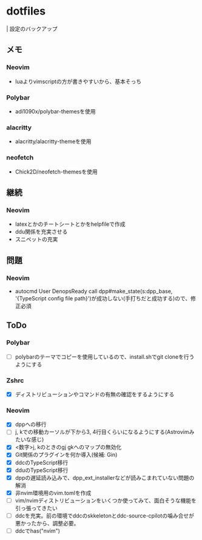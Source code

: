 # dotfiles
| 設定のバックアップ

## メモ
### Neovim
* luaよりvimscriptの方が書きやすいから、基本そっち

### Polybar
* adi1090x/polybar-themesを使用

### alacritty
* alacritty/alacritty-themeを使用

### neofetch
* Chick2D/neofetch-themesを使用

## 継続
### Neovim
* latexとかのチートシートとかをhelpfileで作成
* ddu関係を充実させる
* スニペットの充実

## 問題
### Neovim
* autocmd User DenopsReady call dpp#make_state(s:dpp_base, '{TypeScript config file path}')が成功しない(手打ちだと成功する)ので、修正必須

## ToDo
### Polybar
* [ ] polybarのテーマでコピーを使用しているので、install.shでgit cloneを行うようにする

### Zshrc
* [x] ディストリビューションやコマンドの有無の確認をするようにする

### Neovim
* [x] dppへの移行
* [ ] j, kでの移動カーソルが下から3, 4行目くらいになるようにする(Astrovimみたいな感じ)
* [x] <数字>j, kのときのgj gkへのマップの無効化
* [x] Git関係のプラグインを何か導入(候補: Gin)
* [x] ddcのTypeScript移行
* [x] dduのTypeScript移行
* [x] dppの遅延読み込みで、dpp_ext_installerなどが読みこまれていない問題の解消
* [x] 非nvim環境用のvim.tomlを作成
* [ ] vim/nvimディストリビューションをいくつか使ってみて、面白そうな機能を引っ張ってきたい
* [ ] ddcを充実。前の環境でddcのskkeletonとddc-source-cpilotの噛み合せが悪かったから、調整必要。
* [ ] ddcでhas("nvim")
